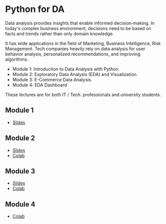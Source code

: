 # Python for DA

Data analysis provides insights that enable informed decision-making. In today's complex business environment, decisions need to be based on facts and trends rather than only domain knowledge.

It has wide applications in the field of Marketing, Business Intelligence, Risk Management. Tech companies heavily rely on data analysis for user behavior analysis, personalized recommendations, and improving algorithms.

- Module 1: Introduction to Data Analysis with Python.
- Module 2: Exploratory Data Analysis (EDA) and Visualization.
- Module 3: E-Commerce Data Analysis.
- Module 4: EDA Dashboard

These lectures are for both IT / Tech. professionals and university students.

## Module 1

- [Slides](https://docs.google.com/presentation/d/e/2PACX-1vQtlFYQe6x68tezz7A1nYtRoorRfc9HDeg2n53EmhfavVK1GROZ4a8PjB43fUodCBpOyJeQhycq2N_m/pub?start=false&loop=false&delayms=3000)

## Module 2
- [Slides](https://docs.google.com/presentation/d/e/2PACX-1vT-ngou1cqhXE76cpDK8Dx8UtJonucNBU17_yIpkyD_Yxa8KUMcYSsU-pOLJqoBbxC6I81B9pdsn__L/pub?start=false&loop=false&delayms=3000&slide=id.g2e9327ae303_0_5)
- [Colab](https://colab.research.google.com/drive/1FqwEQlIn7wV9Hiz2_2gCToLxqpDp3KJU?usp=sharing)
## Module 3

- [Slides](https://docs.google.com/presentation/d/e/2PACX-1vTMfbDF_wRRp93ePDOC82IKZMbVXtHNzPn9iTN01u3I6iY5lLjptzAdd-JfU8ZfaT4LQ0lUmJfdywP2/pub?start=false&loop=false&delayms=3000&slide=id.g2e9327ae303_0_5)
- [Colab](https://colab.research.google.com/drive/1dguEJgquy6bzGX7RR9XWjtNciEkLl7pb)
  
## Module 4

- [Colab](https://docs.google.com/presentation/d/e/2PACX-1vRM4osbvU_BOdfsgrqG_ljOSFVHTqttr6E1r_xIY8DKrFWJdfBHNN4yhfuYlK1H9UpBxqFnwIjVHYXs/pub?start=false&loop=false&delayms=3000&slide=id.g3113bb9c048_0_13)
